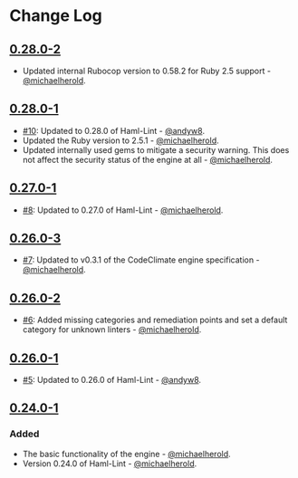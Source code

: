 # Change Log

## [0.28.0-2](https://github.com/michaelherold/codeclimate-haml-lint/tree/v0.28.0-2)

* Updated internal Rubocop version to 0.58.2 for Ruby 2.5 support - [@michaelherold].

## [0.28.0-1](https://github.com/michaelherold/codeclimate-haml-lint/tree/v0.28.0-1)

* [#10](https://github.com/michaelherold/codeclimate-haml-lint/pull/10): Updated to 0.28.0 of Haml-Lint - [@andyw8].
* Updated the Ruby version to 2.5.1 - [@michaelherold].
* Updated internally used gems to mitigate a security warning. This does not affect the security status of the engine at all - [@michaelherold].

## [0.27.0-1](https://github.com/michaelherold/codeclimate-haml-lint/tree/v0.27.0-1)

* [#8](https://github.com/michaelherold/codeclimate-haml-lint/pull/8): Updated to 0.27.0 of Haml-Lint - [@michaelherold].

## [0.26.0-3](https://github.com/michaelherold/codeclimate-haml-lint/tree/v0.26.0-3)

* [#7](https://github.com/michaelherold/codeclimate-haml-lint/pull/7): Updated to v0.3.1 of the CodeClimate engine specification - [@michaelherold].

## [0.26.0-2](https://github.com/michaelherold/codeclimate-haml-lint/tree/v0.26.0-2)

* [#6](https://github.com/michaelherold/codeclimate-haml-lint/pull/6): Added missing categories and remediation points and set a default category for unknown linters - [@michaelherold].

## [0.26.0-1](https://github.com/michaelherold/codeclimate-haml-lint/tree/v0.26.0-1)

* [#5](https://github.com/michaelherold/codeclimate-haml-lint/pull/5): Updated to 0.26.0 of Haml-Lint - [@andyw8].

## [0.24.0-1](https://github.com/michaelherold/codeclimate-haml-lint/tree/v0.24.0-1)

### Added

* The basic functionality of the engine - [@michaelherold].
* Version 0.24.0 of Haml-Lint - [@michaelherold].

[@andyw8]: https://github.com/andyw8
[@michaelherold]: https://github.com/michaelherold
